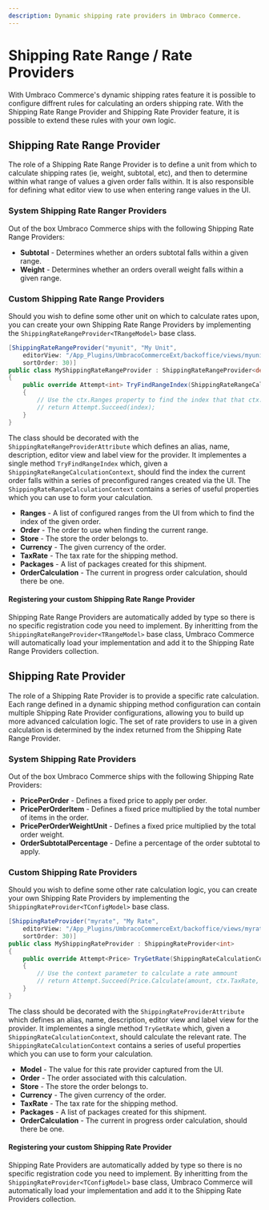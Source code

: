 ```yaml
---
description: Dynamic shipping rate providers in Umbraco Commerce.
---
```


# Shipping Rate Range / Rate Providers

With Umbraco Commerce's dynamic shipping rates feature it is possible to configure diffrent rules for calculating an orders shipping rate. With the Shipping Rate Range Provider and Shipping Rate Provider feature, it is possible to extend these rules with your own logic.

## Shipping Rate Range Provider

The role of a Shipping Rate Range Provider is to define a unit from which to calculate shipping rates (ie, weight, subtotal, etc), and then to determine within what range of values a given order falls within. It is also responsible for defining what editor view to use when entering range values in the UI.

### System Shipping Rate Ranger Providers

Out of the box Umbraco Commerce ships with the following Shipping Rate Range Providers:

* **Subtotal** - Determines whether an orders subtotal falls within a given range.
* **Weight** - Determines whether an orders overall weight falls within a given range.

### Custom Shipping Rate Range Providers

Should you wish to define some other unit on which to calculate rates upon, you can create your own Shipping Rate Range Providers by implementing the `ShippingRateRangeProvider<TRangeModel>` base class.

```csharp
[ShippingRateRangeProvider("myunit", "My Unit",
    editorView: "/App_Plugins/UmbracoCommerceExt/backoffice/views/myunit.html",
    sortOrder: 30)]
public class MyShippingRateRangeProvider : ShippingRateRangeProvider<decimal?>
{
    public override Attempt<int> TryFindRangeIndex(ShippingRateRangeCalculationContext<decimal?> ctx)
    {
        // Use the ctx.Ranges property to find the index that that ctx.Order falls within
        // return Attempt.Succeed(index);
    }
}
```

The class should be decorated with the `ShippingRateRangeProviderAttribute` which defines an alias, name, description, editor view and label view for the provider. It implementes  a single method `TryFindRangeIndex` which, given a `ShippingRateRangeCalculationContext`, should find the index the current order falls within a series of preconfigured ranges created via the UI. The `ShippingRateRangeCalculationContext` contains a series of useful properties which you can use to form your calculation.

* **Ranges** - A list of configured ranges from the UI from which to find the index of the given order.
* **Order** - The order to use when finding the current range.
* **Store** - The store the order belongs to.
* **Currency** - The given currency of the order.
* **TaxRate** - The tax rate for the shipping method.
* **Packages** - A list of packages created for this shipment.
* **OrderCalculation** - The current in progress order calculation, should there be one.

#### Registering your custom Shipping Rate Range Provider

Shipping Rate Range Providers are automatically added by type so there is no specific registration code you need to implement. By inheritting from the `ShippingRateRangeProvider<TRangeModel>` base class, Umbraco Commerce will automatically load your implementation and add it to the Shipping Rate Range Providers collection.

## Shipping Rate Provider

The role of a Shipping Rate Provider is to provide a specific rate calculation. Each range defined in a dynamic shipping method configuration can contain multiple Shipping Rate Provider configurations, allowing you to build up more advanced calculation logic. The set of rate providers to use in a given calculation is determined by the index returned from the Shipping Rate Range Provider.

### System Shipping Rate Providers

Out of the box Umbraco Commerce ships with the following Shipping Rate Providers:

* **PricePerOrder** - Defines a fixed price to apply per order.
* **PricePerOrderItem** - Defines a fixed price multiplied by the total number of items in the order.
* **PricePerOrderWeightUnit** - Defines a fixed price multiplied by the total order weight.
* **OrderSubtotalPercentage** - Define a percentage of the order subtotal to apply.

### Custom Shipping Rate Providers

Should you wish to define some other rate calculation logic, you can create your own Shipping Rate Providers by implementing the `ShippingRateProvider<TConfigModel>` base class.

```csharp
[ShippingRateProvider("myrate", "My Rate",
    editorView: "/App_Plugins/UmbracoCommerceExt/backoffice/views/myrate.html",
    sortOrder: 30)]
public class MyShippingRateProvider : ShippingRateProvider<int>
{
    public override Attempt<Price> TryGetRate(ShippingRateCalculationContext<int> ctx)
    {
        // Use the context parameter to calculate a rate ammount
        // return Attempt.Succeed(Price.Calculate(amount, ctx.TaxRate, ctx.Currency.Id, ctx.Store.PricesIncludeTax));
    }
}
```

The class should be decorated with the `ShippingRateProviderAttribute` which defines an alias, name, description, editor view and label view for the provider. It implementes a single method `TryGetRate` which, given a `ShippingRateCalculationContext`, should calculate the relevant rate. The `ShippingRateCalculationContext` contains a series of useful properties which you can use to form your calculation.

* **Model** - The value for this rate provider captured from the UI.
* **Order** - The order associated with this calculation.
* **Store** - The store the order belongs to.
* **Currency** - The given currency of the order.
* **TaxRate** - The tax rate for the shipping method.
* **Packages** - A list of packages created for this shipment.
* **OrderCalculation** - The current in progress order calculation, should there be one.

#### Registering your custom Shipping Rate Provider

Shipping Rate Providers are automatically added by type so there is no specific registration code you need to implement. By inheritting from the `ShippingRateProvider<TConfigModel>` base class, Umbraco Commerce will automatically load your implementation and add it to the Shipping Rate Providers collection.
